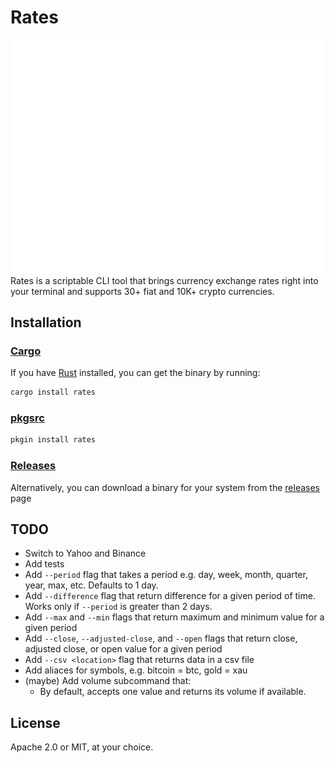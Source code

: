 # Rates
![Usage example](images/example.svg)
Rates is a scriptable CLI tool that brings currency exchange rates right into your terminal and supports 30+ fiat and 10K+ crypto currencies.

## Installation
### [Cargo](https://crates.io/crates/rates)
If you have [Rust](https://rustup.rs/) installed, you can get the binary by
running:
```sh
cargo install rates
```

### [pkgsrc](https://pkgsrc.se/finance/rates)
```sh
pkgin install rates
```

### [Releases](https://github.com/lunush/rates/releases)
Alternatively, you can download a binary for your system from the
[releases](https://github.com/lunush/rates/releases) page

## TODO
* Switch to Yahoo and Binance
* Add tests
* Add `--period` flag that takes a period e.g. day, week, month, quarter, year, max, etc. Defaults to 1 day.
* Add `--difference` flag that return difference for a given period of time. Works only if `--period` is greater than 2 days.
* Add `--max` and `--min` flags that return maximum and minimum value for a given period
* Add `--close`, `--adjusted-close`, and `--open` flags that return close, adjusted close, or open value for a given period
* Add `--csv <location>` flag that returns data in a csv file
* Add aliaces for symbols, e.g. bitcoin = btc, gold = xau
* (maybe) Add volume subcommand that:
  - By default, accepts one value and returns its volume if available.

## License
Apache 2.0 or MIT, at your choice.

